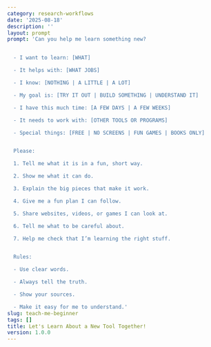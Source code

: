 ```yaml
---
category: research-workflows
date: '2025-08-18'
description: ''
layout: prompt
prompt: 'Can you help me learn something new?


  - I want to learn: [WHAT]

  - It helps with: [WHAT JOBS]

  - I know: [NOTHING | A LITTLE | A LOT]

  - My goal is: [TRY IT OUT | BUILD SOMETHING | UNDERSTAND IT]

  - I have this much time: [A FEW DAYS | A FEW WEEKS]

  - It needs to work with: [OTHER TOOLS OR PROGRAMS]

  - Special things: [FREE | NO SCREENS | FUN GAMES | BOOKS ONLY]


  Please:

  1. Tell me what it is in a fun, short way.

  2. Show me what it can do.

  3. Explain the big pieces that make it work.

  4. Give me a fun plan I can follow.

  5. Share websites, videos, or games I can look at.

  6. Tell me what to be careful about.

  7. Help me check that I’m learning the right stuff.


  Rules:

  - Use clear words.

  - Always tell the truth.

  - Show your sources.

  - Make it easy for me to understand.'
slug: teach-me-beginner
tags: []
title: Let's Learn About a New Tool Together!
version: 1.0.0
---
```

